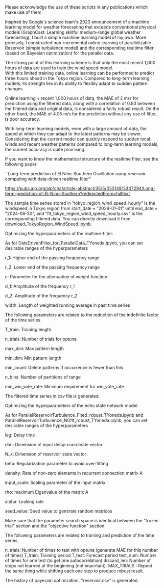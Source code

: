 Please acknowledge the use of these scripts in any publications which make use of them.

Inspired by Google's science team's 2023 announcement of a machine learning model for weather forecasting that exceeds conventional physical models (GraphCast: Learning skillful medium-range global weather forecasting), I built a simple machine learning model of my own. More precisely, I constructed non-incremental online learning of parallelizable Reservoir (simple turbulence model) and the corresponding realtime filter (based on Bayesian optimization) for the parallel data.

The strong point of this learning scheme is that only the most recent 1,000 hours of data are used to train the wind speed model.  
With this limited training data, online learning can be performed to predict three hours ahead in the Tokyo region. Compared to long-term learning models, its strength lies in its ability to flexibly adapt to sudden pattern changes.

Online learning + recent 1,000 hours of data, the MAE of 2 m/s for prediction using the filtered data, along with a correlation of 0.83 between the filtered data and original data, is considered a fairly robust result. On the other hand, the MAE of 4.05 m/s for the prediction without any use of filter, is poor accuracy.

With long-term learning models, even with a large amount of data, the speed at which they can adapt to the latest patterns may be slower. Considering that the current model can quickly respond to sudden local winds and recent weather patterns compared to long-term learning models, the current accuracy is quite promising.



If you want to know the mathematical structure of the realtime filter, see the following paper:

``Long-term prediction of El Niño-Southern Oscillation using reservoir computing with data-driven realtime filter"

https://pubs.aip.org/aip/cha/article-abstract/35/5/053149/3347294/Long-term-prediction-of-El-Nino-Southern?redirectedFrom=fulltext

The sample time series stored in "tokyo_region_wind_speed_hourly" is the windspeed in Tokyo region from start_date = "2024-01-01" until end_date = "2024-06-30", and "flt_tokyo_region_wind_speed_hourly.csv" is the corresponding filtered data. You can directly download it from download_TokyoRegion_WindSpeed.ipynb.


 
Optimizing the hyperparameters of the realtime-filter: 

As for DataDrivenFilter_for_ParallelData_TYoneda.ipynb, you can set desirable ranges of the hyperparameters

r_1:   Higher end of the passing frequency range

r_2:   Lower end of the passing frequency range

c:     Parameter for the attenuation of weight function

d_1:   Amplitude of the frequency r_1

d_2:   Amplitude of the frequency r_2

width: Length of weighted running average in past time series

The following parameters are related to the reduction of the indefinite factor of the time series.

T_train:   Training length

n_trials:  Number of trials for optuna

max_dim:   Max pattern length

min_dim:   Min pattern length

min_count: Delete patterns if occurrence is fewer than this

n_bins:    Number of partitions of range

min_win_vote_rate: Minimum requirement for win_vote_rate

The filtered time series in csv file is generated.



Optimizing the hyperparameters of the echo state network model:

As for
ParallelReservoirTurbulence_Flted_robust_TYoneda.ipynb
and
ParallelReservoirTurbulence_NOflt_robust_TYoneda.ipynb,
you can set desirable ranges of the hyperparameters

lag:         Delay time

dim:         Dimension of input delay-coordinate vector

N_x:         Dimension of reservoir state vector

beta:        Regularization parameter to avoid over-fitting

density:     Rate of non-zero elements in recurrent connection matrix A

input_scale: Scaling parameter of the input matrix

rho:         maximum Eigenvalue of the matrix A

alpha:       Leaking rate

seed_value:  Seed value to generate random matrices

Make sure that the parameter search space is identical between the "frozen trial" section and the "objective function" section.

The following parameters are related to training and prediction of the time series.

n_trials:    Number of times to test with optuna (generate MAE for this number of times)
T_train:     Training period
T_test:      Forecast period
test_num:    Number of times for one test (to get one autocorrelation)
discard_len: Number of steps not learned at the beginning (not important).
MAX_TRIALS : Repeat the same thing while shifting each one step to produce robust result.

The history of bayesian optimization, "reservoir.csv" is generated.
